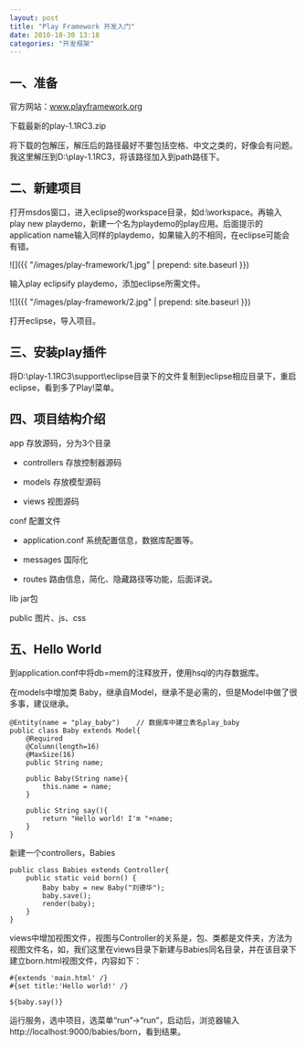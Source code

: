```yaml
---
layout: post
title: "Play Framework 开发入门"
date: 2010-10-30 13:18
categories: "开发框架"
---
```


一、准备
-------------------

官方网站：www.playframework.org

下载最新的play-1.1RC3.zip

将下载的包解压，解压后的路径最好不要包括空格、中文之类的，好像会有问题。我这里解压到D:\play-1.1RC3，将该路径加入到path路径下。

二、新建项目
-----------------------

打开msdos窗口，进入eclipse的workspace目录，如d:\workspace。再输入play new playdemo，新建一个名为playdemo的play应用。后面提示的application name输入同样的playdemo，如果输入的不相同，在eclipse可能会有错。

![]({{ "/images/play-framework/1.jpg" | prepend: site.baseurl }})

输入play eclipsify playdemo，添加eclipse所需文件。

![]({{ "/images/play-framework/2.jpg" | prepend: site.baseurl }})

打开eclipse，导入项目。

三、安装play插件
-------------------------------

将D:\play-1.1RC3\support\eclipse目录下的文件复制到eclipse相应目录下，重启eclipse，看到多了Play!菜单。

四、项目结构介绍
--------------------------

app 存放源码，分为3个目录

- controllers 存放控制器源码

- models      存放模型源码

- views       视图源码

conf    配置文件

- application.conf    系统配置信息，数据库配置等。

- messages        国际化

- routes          路由信息，简化、隐藏路径等功能，后面详说。

lib jar包

public  图片、js、css

五、Hello World
---------------------------

到application.conf中将db=mem的注释放开，使用hsql的内存数据库。

在models中增加类 Baby，继承自Model，继承不是必需的，但是Model中做了很多事，建议继承。

    @Entity(name = "play_baby")    // 数据库中建立表名play_baby
    public class Baby extends Model{
        @Required
        @Column(length=16)
        @MaxSize(16)
        public String name;
        
        public Baby(String name){
            this.name = name;
        }
        
        public String say(){
            return "Hello world! I'm "+name;
        }
    }

新建一个controllers，Babies

    public class Babies extends Controller{
        public static void born() {
            Baby baby = new Baby("刘德华");
            baby.save();
            render(baby);
        }
    }

views中增加视图文件，视图与Controller的关系是，包、类都是文件夹，方法为视图文件名，如，我们这里在views目录下新建与Babies同名目录，并在该目录下建立born.html视图文件，内容如下：

    #{extends 'main.html' /}
    #{set title:'Hello world!' /}

    ${baby.say()}

运行服务，选中项目，选菜单“run”->“run”，启动后，浏览器输入http://localhost:9000/babies/born，看到结果。